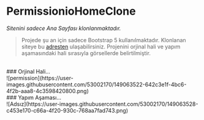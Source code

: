 # PermissionioHomeClone
*Sitenini sadece Ana Sayfası klonlanmaktadır.* <br>
> Projede şu an için sadece Bootstrap 5 kullanılmaktadır.
Klonlanan siteye bu [adresten](https://permission.io/) ulaşabilirsiniz. 
Projenini orjinal hali ve yapım aşamasındaki hali sırasıyla görsellerde belirtilmiştir.
<br>
### Orjinal Hali...
<br>
![permission](https://user-images.githubusercontent.com/53002170/149063522-642c3e1f-4bc6-4f2b-aaa8-4c3598420800.png)
<br>
### Yapım Aşaması...
<br>
![Adsız](https://user-images.githubusercontent.com/53002170/149063528-c453e170-c66a-4f20-930c-768aa7fad743.png)


